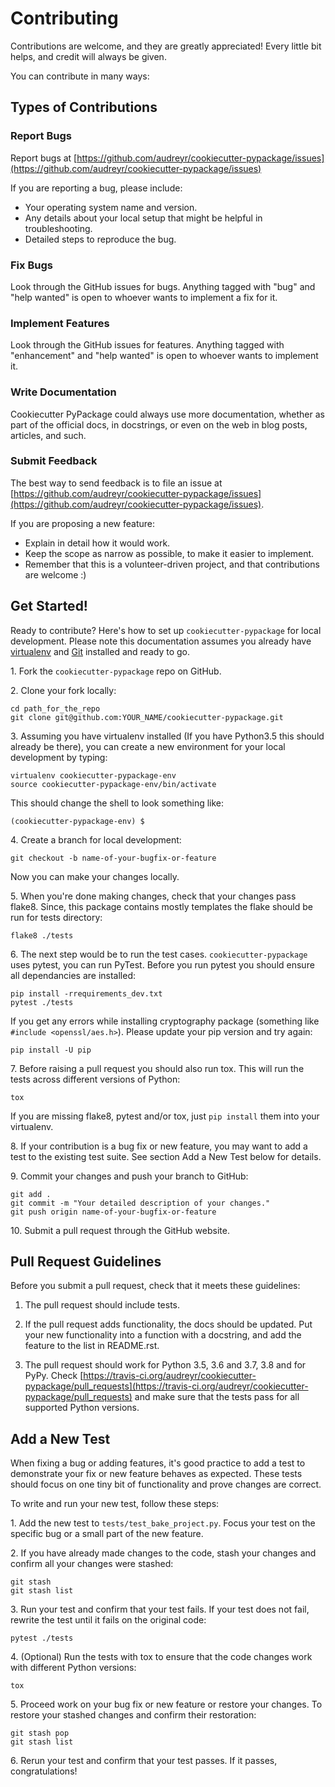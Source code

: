 # Contributing

Contributions are welcome, and they are greatly appreciated!
Every little bit helps, and credit will always be given.

You can contribute in many ways:

## Types of Contributions

### Report Bugs

Report bugs at [https://github.com/audreyr/cookiecutter-pypackage/issues](https://github.com/audreyr/cookiecutter-pypackage/issues)

If you are reporting a bug, please include:

- Your operating system name and version.
- Any details about your local setup that might be helpful in troubleshooting.
- Detailed steps to reproduce the bug.

### Fix Bugs

Look through the GitHub issues for bugs. Anything tagged with "bug"
and "help wanted" is open to whoever wants to implement a fix for it.

### Implement Features

Look through the GitHub issues for features.
Anything tagged with "enhancement" and "help wanted" is open
to whoever wants to implement it.

### Write Documentation

Cookiecutter PyPackage could always use more documentation,
whether as part of the official docs, in docstrings,
or even on the web in blog posts, articles, and such.

### Submit Feedback

The best way to send feedback is to file an issue at
[https://github.com/audreyr/cookiecutter-pypackage/issues](https://github.com/audreyr/cookiecutter-pypackage/issues).

If you are proposing a new feature:

- Explain in detail how it would work.
- Keep the scope as narrow as possible, to make it easier to implement.
- Remember that this is a volunteer-driven project,
  and that contributions are welcome :)

<!-- markdownlint-disable no-trailing-punctuation -->
## Get Started!
<!-- markdownlint-enable no-trailing-punctuation -->

Ready to contribute?
Here's how to set up `cookiecutter-pypackage` for local development.
Please note this documentation assumes you already have [virtualenv] and [Git] installed and ready to go.

1\. Fork the `cookiecutter-pypackage` repo on GitHub.

2\. Clone your fork locally:

```console
cd path_for_the_repo
git clone git@github.com:YOUR_NAME/cookiecutter-pypackage.git
```

3\. Assuming you have virtualenv installed
   (If you have Python3.5 this should already be there),
   you can create a new environment for your local development by typing:

```console
virtualenv cookiecutter-pypackage-env
source cookiecutter-pypackage-env/bin/activate
```

   This should change the shell to look something like:

```console
(cookiecutter-pypackage-env) $
```

4\. Create a branch for local development:

```console
git checkout -b name-of-your-bugfix-or-feature
```

Now you can make your changes locally.

5\. When you're done making changes, check that your changes pass flake8.
Since, this package contains mostly templates
the flake should be run for tests directory:

```console
flake8 ./tests
```

6\. The next step would be to run the test cases.
`cookiecutter-pypackage` uses pytest, you can run PyTest.
Before you run pytest you should ensure all dependancies are installed:

```console
pip install -rrequirements_dev.txt
pytest ./tests
```

If you get any errors while installing cryptography package
(something like `#include <openssl/aes.h>`).
Please update your pip version and try again:

```console
pip install -U pip
```

7\. Before raising a pull request you should also run tox.
   This will run the tests across different versions of Python:

```console
tox
```

If you are missing flake8, pytest and/or tox,
just `pip install` them into your virtualenv.

8\. If your contribution is a bug fix or new feature,
   you may want to add a test to the existing test suite.
   See section Add a New Test below for details.

9\. Commit your changes and push your branch to GitHub:

```console
git add .
git commit -m "Your detailed description of your changes."
git push origin name-of-your-bugfix-or-feature
```

10\. Submit a pull request through the GitHub website.

## Pull Request Guidelines

Before you submit a pull request, check that it meets these guidelines:

1. The pull request should include tests.

2. If the pull request adds functionality, the docs should be updated.
   Put your new functionality into a function with a docstring,
   and add the feature to the list in README.rst.

3. The pull request should work for
   Python 3.5, 3.6 and 3.7, 3.8 and for PyPy.
   Check [https://travis-ci.org/audreyr/cookiecutter-pypackage/pull_requests](https://travis-ci.org/audreyr/cookiecutter-pypackage/pull_requests)
   and make sure that the tests pass for all supported Python versions.

## Add a New Test

When fixing a bug or adding features,
it's good practice to add a test to demonstrate your fix
or new feature behaves as expected. These tests should focus on
one tiny bit of functionality and prove changes are correct.

To write and run your new test, follow these steps:

1\. Add the new test to `tests/test_bake_project.py`.
Focus your test on the specific bug or a small part of the new feature.

2\. If you have already made changes to the code,
stash your changes and confirm all your changes were stashed:

```console
git stash
git stash list
```

3\. Run your test and confirm that your test fails.
If your test does not fail,
rewrite the test until it fails on the original code:

```console
pytest ./tests
```

4\. (Optional) Run the tests with tox to ensure that
the code changes work with different Python versions:

```console
tox
```

5\. Proceed work on your bug fix or new feature or restore your changes. To
restore your stashed changes and confirm their restoration:

```console
git stash pop
git stash list
```

6\. Rerun your test and confirm that your test passes. If it passes,
congratulations!

[cookiecutter]: https://github.com/audreyr/cookiecutter-pypackage
[virtualenv]: https://virtualenv.pypa.io/en/stable/installation
[Git]: https://git-scm.com/book/en/v2/Getting-Started-Installing-Git
